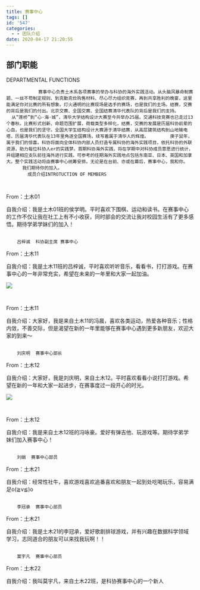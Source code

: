 ```yaml
---
title: 赛事中心
tags: []
id: '547'
categories:
  - - 团队介绍
date: 2020-04-17 21:20:55
---
```


## 部门职能  
DEPARTMENTAL FUNCTIONS

```
            赛事中心负责土木系各项赛事的举办与科协的海外实践活动。从头脑风暴命制赛题、一丝不苟制定规则、到克勤克俭购售材料、尽心尽力组织竞赛，再到共享胜利的晚宴，这里能满足你对比赛的所有想象。灯火通明的比赛现场是选手的赛场，也是我们的主场。结赛，交赛的背后是我们的付出。北京交赛、全国交赛、全国结赛清华代表队的背后是我们的支持。        从“莲桥”到“心·海·城”，清华大学结构设计大赛至今共举办25届。交通科技竞赛也已走过13个春秋。比赛形式创新、命题范围扩展，荷载类型多样化，结赛，交赛的发展是历届科协前辈的心血，也是我们的坚守。全国大学生结构设计大赛源于清华结赛，从高层建筑结构到山地输电塔，历届清华代表队在13年里角逐全国赛场，续写着属于清华人的辉煌。        庚子鼠年，属于我们的惊喜。科协将面向全体科协内部人员打造专属科协的海外实践项目，依托科协的外联资源，助力每位科协人er的实践梦。首期科协海外实践，将在学期中对科协成员意愿进行统计，并组建相应支队前往海外进行实践，可参考的往期海外实践地点包括东南亚、日本、英国和加拿大。整个实践活动将由赛事中心统筹安排。无论是在台前、亦或在幕后，赛事中心，我和你。        我们期待你的加入。       
        成员介绍INTROTUCTION OF MEMBERS        
                                                                                                 
    
```

From：土木01

自我介绍：我是土木01班的侯学明。平时喜欢下围棋、运动和读书。在赛事中心的工作不仅让我在社工上有不小收获，同时部会的交流让我对校园生活有了更多感悟。期待学弟学妹们的加入！  

```
                                                                                                 
    吕梓诚  科协副主席 赛事中心
```

From：土木11

自我介绍：我是土木11班的吕梓诚，平时喜欢听听音乐，看看书，打打游戏。在赛事中心的一年非常充实，希望在未来的一年里和大家一起加油。

  

![](../../wp-content_uploads/2020/04/微信图片_20230323093256-225x300.jpg)

```
    
```

From：土木11

自我介绍：大家好，我是来自土木11的冯晨，喜欢各类运动，热爱各种音乐；性格内敛，不善交际，但是渴望在新的一年里能够在赛事中心遇到更多新朋友，欢迎大家的到来～  

```
                                                                                                 
    刘庆明  赛事中心部长
```

From：土木12

自我介绍：大家好，我是刘庆明，来自土木12。平时喜欢看看小说打打游戏。希望在新的一年和大家一起进步，在赛事度过一段开心的时光。

  

![](../../wp-content_uploads/2020/04/微信图片_20230323093247-225x300.jpg)

```
    
```

From：土木12

自我介绍：我是来自土木12班的冯咏豪。爱好有弹吉他、玩游戏等。期待学弟学妹们加入赛事中心！  

```
                                                                                                  
    刘娟  赛事中心部员
```

From：土木21

自我介绍：经常性社牛，喜欢游戏喜欢追番喜欢和朋友一起到处吃喝玩乐，容易满足o(≧v≦)o  

```
                                                                                                 
    李冠承  赛事中心部员
```

From：土木21

自我介绍：我是土木21的李冠承，爱好歌剧排球游戏，并有兴趣在数据科学领域学习，志同道合的朋友可以来找我玩啊！！  

```
                                                                                                  
    莫宇凡  赛事中心部员
```

From：土木22

自我介绍：我叫莫宇凡，来自土木22班，是科协赛事中心的一个新人
